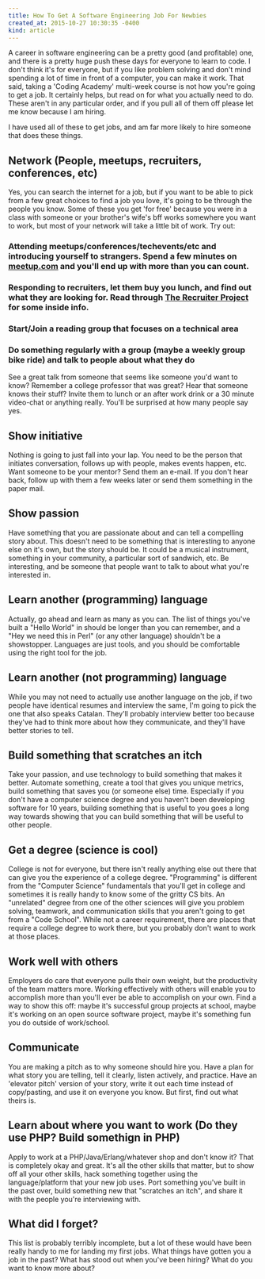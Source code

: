 ```yaml
---
title: How To Get A Software Engineering Job For Newbies
created_at: 2015-10-27 10:30:35 -0400
kind: article
---
```


A career in software engineering can be a pretty good (and profitable) one, and there is a pretty huge push these days for everyone to learn to code. I don't think it's for everyone, but if you like problem solving and don't mind spending a lot of time in front of a computer, you can make it work.  That said, taking a 'Coding Academy' multi-week course is not how you're going to get a job. It certainly helps, but read on for what you actually need to do. These aren't in any particular order, and if you pull all of them off please let me know because I am hiring.

I have used all of these to get jobs, and am far more likely to hire someone that does these things.

## Network (People, meetups, recruiters, conferences, etc)

Yes, you can search the internet for a job, but if you want to be able to pick from a few great choices to find a job you love, it's going to be through the people you know. Some of these you get 'for free' because you were in a class with someone or your brother's wife's bff works somewhere you want to work, but most of your network will take a little bit of work. Try out:

### Attending meetups/conferences/techevents/etc and introducing yourself to strangers. Spend a few minutes on [meetup.com](http://www.meetup.com) and you'll end up with more than you can count.
### Responding to recruiters, let them buy you lunch, and find out what they are looking for. Read through [The Recruiter Project](http://www.recruiterproject.org) for some inside info.
### Start/Join a reading group that focuses on a technical area
### Do something regularly with a group (maybe a weekly group bike ride) and talk to people about what they do

See a great talk from someone that seems like someone you'd want to know? Remember a college professor that was great? Hear that someone knows their stuff?  Invite them to lunch or an after work drink or a 30 minute video-chat or anything really. You'll be surprised at how many people say yes.

## Show initiative

Nothing is going to just fall into your lap. You need to be the person that initiates conversation, follows up with people, makes events happen, etc. Want someone to be your mentor? Send them an e-mail. If you don't hear back, follow up with them a few weeks later or send them something in the paper mail.

## Show passion

Have something that you are passionate about and can tell a compelling story about. This doesn't need to be something that is interesting to anyone else on it's own, but the story should be. It could be a musical instrument, something in your community, a particular sort of sandwich, etc. Be interesting, and be someone that people want to talk to about what you're interested in.

## Learn another (programming) language

Actually, go ahead and learn as many as you can. The list of things you've built a "Hello World" in should be longer than you can remember, and a "Hey we need this in Perl" (or any other language) shouldn't be a showstopper. Languages are just tools, and you should be comfortable using the right tool for the job.

## Learn another (not programming) language

While you may not need to actually use another language on the job, if two people have identical resumes and interview the same, I'm going to pick the one that also speaks Catalan. They'll probably interview better too because they've had to think more about how they communicate, and they'll have better stories to tell.

## Build something that scratches an itch

Take your passion, and use technology to build something that makes it better. Automate something, create a tool that gives you unique metrics, build something that saves you (or someone else) time. Especially if you don't have a computer science degree and you haven't been developing software for 10 years, building something that is useful to you goes a long way towards showing that you can build something that will be useful to other people.

## Get a degree (science is cool)

College is not for everyone, but there isn't really anything else out there that can give you the experience of a college degree.  "Programming" is different from the "Computer Science" fundamentals that you'll get in college and sometimes it is really handy to know some of the gritty CS bits. An "unrelated" degree from one of the other sciences will give you problem solving, teamwork, and communication skills that you aren't going to get from a "Code School". While not a career requirement, there are places that require a college degree to work there, but you probably don't want to work at those places.

## Work well with others

Employers do care that everyone pulls their own weight, but the productivity of the team matters more.  Working effectively with others will enable you to accomplish more than you'll ever be able to accomplish on your own. Find a way to show this off: maybe it's successful group projects at school, maybe it's working on an open source software project, maybe it's something fun you do outside of work/school.

## Communicate

You are making a pitch as to why someone should hire you. Have a plan for what story you are telling, tell it clearly, listen actively, and practice. Have an 'elevator pitch' version of your story, write it out each time instead of copy/pasting, and use it on everyone you know. But first, find out what theirs is.

## Learn about where you want to work (Do they use PHP? Build somethign in PHP)

Apply to work at a PHP/Java/Erlang/whatever shop and don't know it? That is completely okay and great.  It's all the other skills that matter, but to show off all your other skills, hack something together using the language/platform that your new job uses.  Port something you've built in the past over, build something new that "scratches an itch", and share it with the people you're interviewing with.  

## What did I forget?

This list is probably terribly incomplete, but a lot of these would have been really handy to me for landing my first jobs. What things have gotten you a job in the past? What has stood out when you've been hiring? What do you want to know more about?
